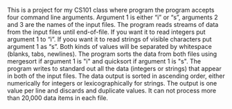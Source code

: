 This is a project for my CS101 class where program the program accepts four command line arguments. 
Argument 1 is either “i” or “s”, arguments 2 and 3 are the names of the input files.
The program reads streams of data from the input files until end-of-file. 
If you want it to read integers put argument 1 to “i”. If yoou want it to read strings of visible characters put argument 1 as “s”.
Both kinds of values will be separated by whitespace (blanks, tabs, newlines).
The program sorts the data from both files using mergesort if argument 1 is "i" and quicksort if argument 1 is "s".
The program writes to standard out all the data (integers or strings) that appear in both of the input files.
The data output is sorted in ascending order, either numerically for integers or lexicographically for strings.
The output is one value per line and discards and duplicate values.
It can not process more than 20,000 data items in each file.
